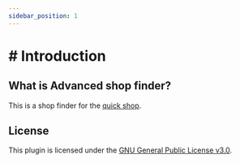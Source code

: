 ```yaml
---
sidebar_position: 1
---
```


# # Introduction

## What is Advanced shop finder?

This is a shop finder for the [quick shop](https://github.com/Ghost-chu/QuickShop-Hikari).

## License

This plugin is licensed under the [GNU General Public License v3.0](https://www.gnu.org/licenses/gpl-3.0.html).